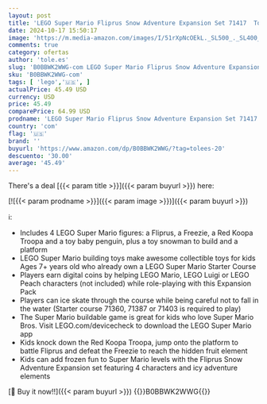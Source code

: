 ```yaml
---
layout: post
title: 'LEGO Super Mario Fliprus Snow Adventure Expansion Set 71417  Toy for Kids to Combine with Starter Course  with Freezie and Baby Penguin Figures  for Fans of Super Mario Bros'
date: 2024-10-17 15:50:17
image: 'https://m.media-amazon.com/images/I/51rXpNcOEkL._SL500_._SL400_.jpg'
comments: true
category: ofertas
author: 'tole.es'
slug: 'B0BBWK2WWG-com LEGO Super Mario Fliprus Snow Adventure Expansion Set...'
sku: 'B0BBWK2WWG-com'
tags: [ 'lego','🇺🇸', ]
actualPrice: 45.49 USD
currency: USD
price: 45.49
comparePrice: 64.99 USD
prodname: 'LEGO Super Mario Fliprus Snow Adventure Expansion Set 71417  Toy for Kids to Combine with Starter Course  with Freezie and Baby Penguin Figures  for Fans of Super Mario Bros'
country: 'com'
flag: '🇺🇸'
brand: ''
buyurl: 'https://www.amazon.com/dp/B0BBWK2WWG/?tag=tolees-20'
descuento: '30.00'
average: '45.49'
---
```


There's a deal [{{< param title >}}]({{< param buyurl >}})  here:

[![{{< param prodname >}}]({{< param image >}})]({{< param buyurl >}})

ℹ️:

- Includes 4 LEGO Super Mario figures: a Fliprus, a Freezie, a Red Koopa Troopa and a toy baby penguin, plus a toy snowman to build and a platform
- LEGO Super Mario building toys make awesome collectible toys for kids Ages 7+ years old who already own a LEGO Super Mario Starter Course
- Players earn digital coins by helping LEGO Mario, LEGO Luigi or LEGO Peach characters (not included) while role-playing with this Expansion Pack
- Players can ice skate through the course while being careful not to fall in the water (Starter course 71360, 71387 or 71403 is required to play)
- The Super Mario buildable game is great for kids who love Super Mario Bros. Visit LEGO.com/devicecheck to download the LEGO Super Mario app
- Kids knock down the Red Koopa Troopa, jump onto the platform to battle Fliprus and defeat the Freezie to reach the hidden fruit element
- Kids can add frozen fun to Super Mario levels with the Fliprus Snow Adventure Expansion set featuring 4 characters and icy adventure elements

[🛒 Buy it now!!]({{< param buyurl >}})
{{<world>}}B0BBWK2WWG{{</world>}}
